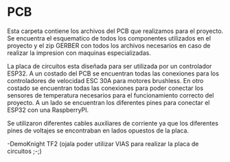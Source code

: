 # PCB

Esta carpeta contiene los archivos del PCB que realizamos para el proyecto.
Se encuentra el esquematico de todos los componentes utilizados en el proyecto y el zip GERBER con todos los archivos necesarios en caso de realizar la impresion con maquinas especializadas.

La placa de circuitos esta diseñada para ser utilizada por un controlador ESP32. A un costado del PCB se encuentran todas las conexiones para los controladores de velocidad ESC 30A para motores brushless. En otro costado se encuentran todas las conexiones para poder conectar los sensores de temperatura necesarios para el funcionamiento correcto del proyecto. A un lado se encuentran los diferentes pines para conectar el ESP32 con una RaspberryPI.

Se utilizaron diferentes cables auxiliares de corriente ya que los diferentes pines de voltajes se encontraban en lados opuestos de la placa.

-DemoKnight TF2
(ojala poder utilizar VIAS para realizar la placa de circuitos ;-;)
